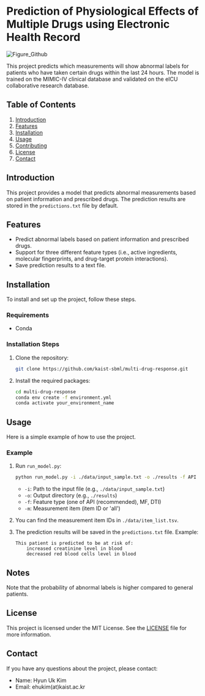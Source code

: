 # Prediction of Physiological Effects of Multiple Drugs using Electronic Health Record

![Figure_Github](https://github.com/user-attachments/assets/c6e00653-7b68-4e52-8de5-a15d8e18e5cd)

This project predicts which measurements will show abnormal labels for patients who have taken certain drugs within the last 24 hours. The model is trained on the MIMIC-IV clinical database and validated on the eICU collaborative research database.

## Table of Contents

1. [Introduction](#introduction)
2. [Features](#features)
3. [Installation](#installation)
4. [Usage](#usage)
5. [Contributing](#contributing)
6. [License](#license)
7. [Contact](#contact)

## Introduction

This project provides a model that predicts abnormal measurements based on patient information and prescribed drugs. The prediction results are stored in the `predictions.txt` file by default.

## Features

- Predict abnormal labels based on patient information and prescribed drugs.
- Support for three different feature types (i.e., active ingredients, molecular fingerprints, and drug-target protein interactions).
- Save prediction results to a text file.

## Installation

To install and set up the project, follow these steps.

### Requirements

- Conda

### Installation Steps

1. Clone the repository:
    ```bash
    git clone https://github.com/kaist-sbml/multi-drug-response.git
    ```

2. Install the required packages:
    ```bash
    cd multi-drug-response
    conda env create -f environment.yml
    conda activate your_environment_name
    ```

## Usage

Here is a simple example of how to use the project.

### Example

1. Run `run_model.py`:
    ```bash
    python run_model.py -i ./data/input_sample.txt -o ./results -f API -m all
    ```

    - `-i`: Path to the input file (e.g., `./data/input_sample.txt`)
    - `-o`: Output directory (e.g., `./results`)
    - `-f`: Feature type (one of API (recommended), MF, DTI)
    - `-m`: Measurement item (item ID or 'all')

2. You can find the measurement item IDs in `./data/item_list.tsv`.

3. The prediction results will be saved in the `predictions.txt` file. Example:
    ```plaintext
    This patient is predicted to be at risk of:
    	increased creatinine level in blood
    	decreased red blood cells level in blood
    ```

## Notes

Note that the probability of abnormal labels is higher compared to general patients.

## License

This project is licensed under the MIT License. See the [LICENSE](LICENSE) file for more information.

## Contact

If you have any questions about the project, please contact:

- Name: Hyun Uk Kim
- Email: ehukim(at)kaist.ac.kr
